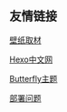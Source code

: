  ## 友情链接

 [壁纸取材](https://wall.alphacoders.com/)

 [Hexo中文网](https://hexo.io/zh-cn/)
 
 [Butterfly主题](https://butterfly.js.org/)

 [部署问题](https://www.cxyzjd.com/article/weixin_44146294/105474918)
